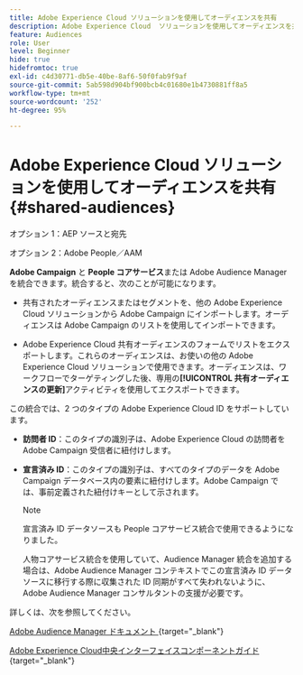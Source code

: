 ```yaml
---
title: Adobe Experience Cloud ソリューションを使用してオーディエンスを共有
description: Adobe Experience Cloud  ソリューションを使用してオーディエンスを共有する方法を学ぶ
feature: Audiences
role: User
level: Beginner
hide: true
hidefromtoc: true
exl-id: c4d30771-db5e-40be-8af6-50f0fab9f9af
source-git-commit: 5ab598d904bf900bcb4c01680e1b4730881ff8a5
workflow-type: tm+mt
source-wordcount: '252'
ht-degree: 95%

---
```


# Adobe Experience Cloud ソリューションを使用してオーディエンスを共有{#shared-audiences}


オプション 1：AEP ソースと宛先

オプション 2：Adobe People／AAM

**Adobe Campaign** と **People コアサービス**&#x200B;または Adobe Audience Manager を統合できます。統合すると、次のことが可能になります。

* 共有されたオーディエンスまたはセグメントを、他の Adobe Experience Cloud ソリューションから Adobe Campaign にインポートします。オーディエンスは Adobe Campaign のリストを使用してインポートできます。

* Adobe Experience Cloud 共有オーディエンスのフォームでリストをエクスポートします。これらのオーディエンスは、お使いの他の Adobe Experience Cloud ソリューションで使用できます。オーディエンスは、ワークフローでターゲティングした後、専用の&#x200B;**[!UICONTROL 共有オーディエンスの更新]**&#x200B;アクティビティを使用してエクスポートできます。

この統合では、2 つのタイプの Adobe Experience Cloud ID をサポートしています。

* **訪問者 ID**：このタイプの識別子は、Adobe Experience Cloud の訪問者を Adobe Campaign 受信者に紐付けします。
* **宣言済み ID**：このタイプの識別子は、すべてのタイプのデータを Adobe Campaign データベース内の要素に紐付けします。Adobe Campaign では、事前定義された紐付けキーとして示されます。

  >[!NOTE]
  >
  > 宣言済み ID データソースも People コアサービス統合で使用できるようになりました。 
  >
  >人物コアサービス統合を使用していて、Audience Manager 統合を追加する場合は、Adobe Audience Manager コンテキストでこの宣言済み ID データソースに移行する際に収集された ID 同期がすべて失われないように、Adobe Audience Manager コンサルタントの支援が必要です。

詳しくは、次を参照してください。

[Adobe Audience Manager ドキュメント ](https://experienceleague.adobe.com/docs/experience-cloud-kcs/kbarticles/KA-16471.html?lang=ja){target="_blank"}

[Adobe Experience Cloud中央インターフェイスコンポーネントガイド ](https://experienceleague.adobe.com/docs/core-services/interface/services/audiences/audience-library.html?lang=ja){target="_blank"}
